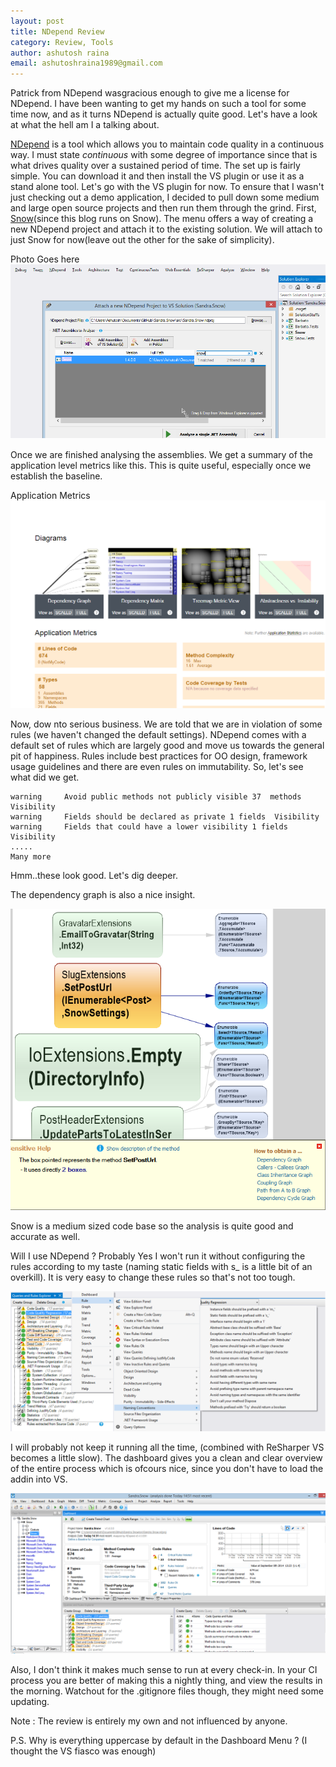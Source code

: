 ```yaml
---
layout: post
title: NDepend Review
category: Review, Tools
author: ashutosh raina
email: ashutoshraina1989@gmail.com
---
```


Patrick from NDepend wasgracious enough to give me a license for NDepend. I have been wanting to get my hands on such a tool for some time now, and as it turns NDepend is actually quite good. Let's have a look at what the hell am I a talking about.
<!--excerpt-->
[NDepend](http://www.ndepend.com/ "NDepend") is a tool which allows you to maintain code quality in a continuous way. I must state <em>continuous</em> with some degree of importance since that is what drives quality over a sustained period of time. The set up is fairly simple. You can download it and then install the VS plugin or use it as a stand alone tool. Let's go with the VS plugin for now. To ensure that I wasn't just checking out a demo application, I decided to pull down some medium and large open source projects and then run them through the grind.
First, [Snow]("https://github.com/Sandra/Sandra.Snow", "Sandra.Snow")(since this blog runs on Snow). The menu offers a way of creating a new NDepend project and attach it to the existing solution. We will attach to just Snow for now(leave out the other for the sake of simplicity).

Photo Goes here
![Getting Started](/stylesheets/images/posts/GettingStarted.png)

Once we are finished analysing the assemblies. We get a summary of the application level metrics like this. This is quite useful, especially once we establish the baseline.

Application Metrics
![Application Metrics](/stylesheets/images/posts/ApplicationMetrics.png)

Now, dow nto serious business. We are told that we are in violation of some rules (we haven't changed the default settings). NDepend comes with a default set of rules which are largely good and move us towards the general pit of happiness. Rules include best practices for OO design, framework usage guidelines and there are even rules on immutability. So, let's see what did we get.



    warning     Avoid public methods not publicly visible 37  methods Visibility
    warning     Fields should be declared as private 1 fields  Visibility
    warning     Fields that could have a lower visibility 1 fields  Visibility
    .....
    Many more


Hmm..these look good. Let's dig deeper.

The dependency graph is also a nice insight.

![Dependency Graph](/stylesheets/images/posts/DependencyGraph.png)

Snow is a medium sized code base so the analysis is quite good and accurate as well.

Will I use NDepend ? Probably Yes
I won't run it without configuring the rules according to my taste (naming static fields with s_ is a little bit of an overkill). It is very easy to change these rules so that's not too tough.

![Managing Rules](/stylesheets/images/posts/ManagingRules.png)

I will probably not keep it running all the time, (combined with ReSharper VS becomes a little slow). The dashboard gives you a clean and clear overview of the entire process which is ofcours nice, since you don't have to load the addin into VS.

![Dashboard](/stylesheets/images/posts/NDependDashboard.png)

Also, I don't think it makes much sense to run at every check-in. In your CI process you are better of making this a nightly thing, and view the results in the morning. Watchout for the .gitignore files though, they might need some updating.

Note : 
The review is entirely my own and not influenced by anyone.

P.S. Why is everything uppercase by default in the Dashboard Menu ? (I thought the VS fiasco was enough)